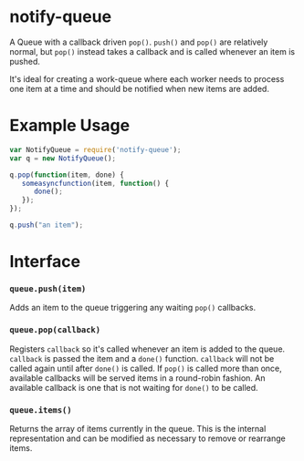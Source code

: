 notify-queue
============

A Queue with a callback driven `pop()`.
`push()` and `pop()` are relatively normal,
but `pop()` instead takes a callback and is called whenever an item is pushed.

It's ideal for creating a work-queue where each worker needs to process one item at a time and should be notified when new items are added.

Example Usage
=============

```js
var NotifyQueue = require('notify-queue');
var q = new NotifyQueue();

q.pop(function(item, done) {
   someasyncfunction(item, function() {
      done();
   });
});

q.push("an item");
```

Interface
=========
### `queue.push(item)` ###
Adds an item to the queue triggering any waiting `pop()` callbacks.

### `queue.pop(callback)` ###
Registers `callback` so it's called whenever an item is added to the queue.
`callback` is passed the item and a `done()` function.
`callback` will not be called again until after `done()` is called.
If `pop()` is called more than once,
available callbacks will be served items in a round-robin fashion.
An available callback is one that is not waiting for `done()` to be called.

### `queue.items()` ###
Returns the array of items currently in the queue.
This is the internal representation and
can be modified as necessary to remove or rearrange items.
